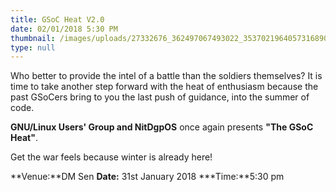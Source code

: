 ```yaml
---
title: GSoC Heat V2.0
date: 02/01/2018 5:30 PM
thumbnail: /images/uploads/27332676_362497067493022_3537021964057316890_n.jpg
type: null
---
```

Who better to provide the intel of a battle than the soldiers themselves? It is time to take another step forward with the heat of enthusiasm because the past GSoCers bring to you the last push of guidance, into the summer of code.

**GNU/Linux Users' Group and NitDgpOS** once again presents **"The GSoC Heat"**.

Get the war feels because winter is already here!

**Venue:**DM Sen
**Date:** 31st January 2018
***Time:**5:30 pm

